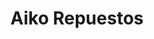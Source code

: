 ---
title: "Aiko Repuestos"
url: /caracas/aiko-repuestos-av-principal-de-el-bosque/
shop: Autoteile
---
